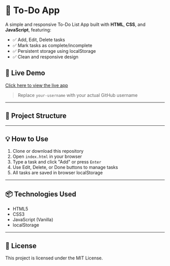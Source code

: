 # 📝 To-Do App

A simple and responsive To-Do List App built with **HTML**, **CSS**, and **JavaScript**, featuring:

- ✅ Add, Edit, Delete tasks
- ✅ Mark tasks as complete/incomplete
- ✅ Persistent storage using localStorage
- ✅ Clean and responsive design

## 🚀 Live Demo

[Click here to view the live app](https://Tanuja22hp1a4432.github.io/todo-app/)

> Replace `your-username` with your actual GitHub username

---

## 📁 Project Structure


---

## 💡 How to Use

1. Clone or download this repository
2. Open `index.html` in your browser
3. Type a task and click "Add" or press `Enter`
4. Use Edit, Delete, or Done buttons to manage tasks
5. All tasks are saved in browser localStorage

---

## 📦 Technologies Used

- HTML5
- CSS3
- JavaScript (Vanilla)
- localStorage

---

## 📄 License

This project is licensed under the MIT License.
